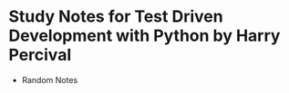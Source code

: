 Study Notes for Test Driven Development with Python by Harry Percival
================================================================================
- Random Notes
